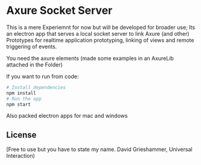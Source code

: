 # Axure Socket Server


This is a mere Experiemnt for now but will be developed for broader use;
Its an electron app that serves a local socket server to link Axure (and other) Prototypes for realtime application prototyping, linking of views and remote triggering of events.

You need the axure elements (made some examples in an AxureLib attached in the Folder)

If you want to run from code:

```bash
# Install dependencies
npm install
# Run the app
npm start
```

Also packed electron apps for mac and windows

## License

[Free to use but you have to state my name. David Grieshammer, Universal Interaction)
